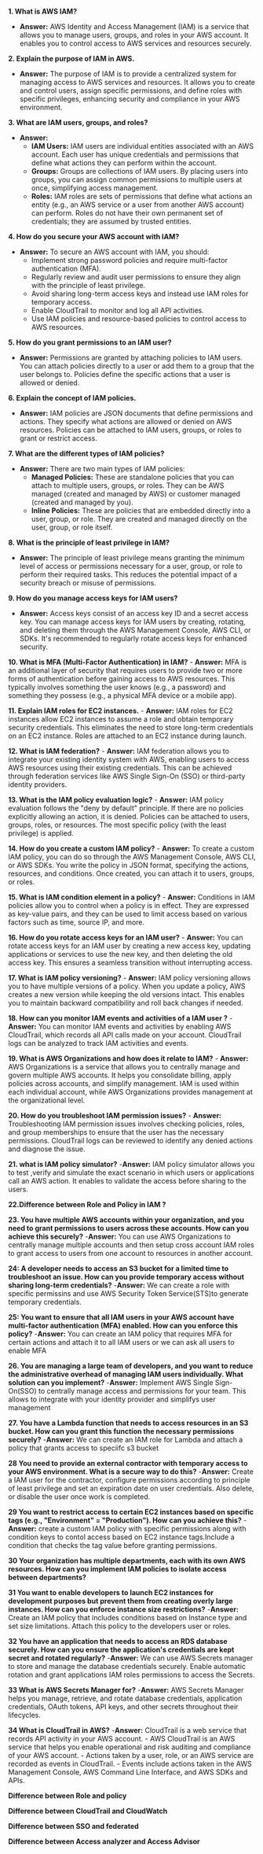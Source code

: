 **1. What is AWS IAM?**
   - **Answer:** AWS Identity and Access Management (IAM) is a service that allows you to manage users, groups, and roles in your AWS account. It enables you to control access to AWS services and resources securely.

**2. Explain the purpose of IAM in AWS.**
   - **Answer:** The purpose of IAM is to provide a centralized system for managing access to AWS services and resources. It allows you to create and control users, assign specific permissions, and define roles with specific privileges, enhancing security and compliance in your AWS environment.

**3. What are IAM users, groups, and roles?**
   - **Answer:** 
     - **IAM Users:** IAM users are individual entities associated with an AWS account. Each user has unique credentials and permissions that define what actions they can perform within the account.
     - **Groups:** Groups are collections of IAM users. By placing users into groups, you can assign common permissions to multiple users at once, simplifying access management.
     - **Roles:** IAM roles are sets of permissions that define what actions an entity (e.g., an AWS service or a user from another AWS account) can perform. Roles do not have their own permanent set of credentials; they are assumed by trusted entities.

**4. How do you secure your AWS account with IAM?**
   - **Answer:** To secure an AWS account with IAM, you should:
     - Implement strong password policies and require multi-factor authentication (MFA).
     - Regularly review and audit user permissions to ensure they align with the principle of least privilege.
     - Avoid sharing long-term access keys and instead use IAM roles for temporary access.
     - Enable CloudTrail to monitor and log all API activities.
     - Use IAM policies and resource-based policies to control access to AWS resources.

**5. How do you grant permissions to an IAM user?**
   - **Answer:** Permissions are granted by attaching policies to IAM users. You can attach policies directly to a user or add them to a group that the user belongs to. Policies define the specific actions that a user is allowed or denied.

**6. Explain the concept of IAM policies.**
   - **Answer:** IAM policies are JSON documents that define permissions and actions. They specify what actions are allowed or denied on AWS resources. Policies can be attached to IAM users, groups, or roles to grant or restrict access.

**7. What are the different types of IAM policies?**
   - **Answer:** There are two main types of IAM policies:
     - **Managed Policies:** These are standalone policies that you can attach to multiple users, groups, or roles. They can be AWS managed (created and managed by AWS) or customer managed (created and managed by you).
     - **Inline Policies:** These are policies that are embedded directly into a user, group, or role. They are created and managed directly on the user, group, or role itself.

**8. What is the principle of least privilege in IAM?**
   - **Answer:** The principle of least privilege means granting the minimum level of access or permissions necessary for a user, group, or role to perform their required tasks. This reduces the potential impact of a security breach or misuse of permissions.

**9. How do you manage access keys for IAM users?**
   - **Answer:** Access keys consist of an access key ID and a secret access key. You can manage access keys for IAM users by creating, rotating, and deleting them through the AWS Management Console, AWS CLI, or SDKs. It's recommended to regularly rotate access keys for enhanced security.

**10. What is MFA (Multi-Factor Authentication) in IAM?**
    - **Answer:** MFA is an additional layer of security that requires users to provide two or more forms of authentication before gaining access to AWS resources. This typically involves something the user knows (e.g., a password) and something they possess (e.g., a physical MFA device or a mobile app).

**11. Explain IAM roles for EC2 instances.**
    - **Answer:** IAM roles for EC2 instances allow EC2 instances to assume a role and obtain temporary security credentials. This eliminates the need to store long-term credentials on an EC2 instance. Roles are attached to an EC2 instance during launch.

**12. What is IAM federation?**
    - **Answer:** IAM federation allows you to integrate your existing identity system with AWS, enabling users to access AWS resources using their existing credentials. This can be achieved through federation services like AWS Single Sign-On (SSO) or third-party identity providers.

**13. What is the IAM policy evaluation logic?**
    - **Answer:** IAM policy evaluation follows the "deny by default" principle. If there are no policies explicitly allowing an action, it is denied. Policies can be attached to users, groups, roles, or resources. The most specific policy (with the least privilege) is applied.

**14. How do you create a custom IAM policy?**
    - **Answer:** To create a custom IAM policy, you can do so through the AWS Management Console, AWS CLI, or AWS SDKs. You write the policy in JSON format, specifying the actions, resources, and conditions. Once created, you can attach it to users, groups, or roles.

**15. What is IAM condition element in a policy?**
    - **Answer:** Conditions in IAM policies allow you to control when a policy is in effect. They are expressed as key-value pairs, and they can be used to limit access based on various factors such as time, source IP, and more.

**16. How do you rotate access keys for an IAM user?**
    - **Answer:** You can rotate access keys for an IAM user by creating a new access key, updating applications or services to use the new key, and then deleting the old access key. This ensures a seamless transition without interrupting access.

**17. What is IAM policy versioning?**
    - **Answer:** IAM policy versioning allows you to have multiple versions of a policy. When you update a policy, AWS creates a new version while keeping the old versions intact. This enables you to maintain backward compatibility and roll back changes if needed.

**18. How can you monitor IAM events and activities of a IAM user ?**
    - **Answer:** You can monitor IAM events and activities by enabling AWS CloudTrail, which records all API calls made on your account. CloudTrail logs can be analyzed to track IAM activities and events.

**19. What is AWS Organizations and how does it relate to IAM?**
    - **Answer:** AWS Organizations is a service that allows you to centrally manage and govern multiple AWS accounts. It helps you consolidate billing, apply policies across accounts, and simplify management. IAM is used within each individual account, while AWS Organizations provides management at the organizational level.

**20. How do you troubleshoot IAM permission issues?**
    - **Answer:** Troubleshooting IAM permission issues involves checking policies, roles, and group memberships to ensure that the user has the necessary permissions. CloudTrail logs can be reviewed to identify any denied actions and diagnose the issue.

**21. what is IAM policy simulator?**
    -**Answer:** IAM policy simulator allows you to test ,verify and simulate the exact scenario in which users or applications call an AWS action. It enables to validate the access before sharing to the users.

**22.Difference between Role and Policy in IAM ?**

**23. You have multiple AWS accounts within your organization, and you need to grant permissions to users across these accounts. How can you achieve this securely?** 
   -**Answer:** You can use AWS Organizations to centrally manage multiple accounts and then setup cross account IAM roles to grant access to users from one account to resources in another account. 
   
**24: A developer needs to access an S3 bucket for a limited time to troubleshoot an issue. How can you provide temporary access without sharing long-term credentials?**
   -**Answer:**  We can create a role with specific permissins and use AWS Security Token Service(STS)to generate temporary credentials. 
   
**25: You want to ensure that all IAM users in your AWS account have multi-factor authentication (MFA) enabled. How can you enforce this policy?**
  -**Answer:** You can create an IAM policy that requires MFA for certain actions and attach it to all IAM users or we can ask all users to enable MFA 

**26. You are managing a large team of developers, and you want to reduce the administrative overhead of managing IAM users individually. What solution can you implement?** 
   -**Answer:** Implement AWS Single Sign-On(SSO) to centrally manage access and permissions for your team. This allows to integrate with your identity provider and simplifys user management

**27. You have a Lambda function that needs to access resources in an S3 bucket. How can you grant this function the necessary permissions securely?**
   -**Answer:** We can create an IAM role for Lambda and attach a policy that grants access to speciifc s3 bucket 

**28 You need to provide an external contractor with temporary access to your AWS environment. What is a secure way to do this?**
   -**Answer:** Create a IAM user for the contractor, configure permissions according to principle of least privilege and set an expiration date on user credentials. Also delete, or disable the user once work is completed. 

**29 You want to restrict access to certain EC2 instances based on specific tags (e.g., "Environment" = "Production"). How can you achieve this?**
    -**Answer:** create a custom IAM policy with specific permissions along with condition keys to contol access based on EC2 instance tags.Include a condition that checks the tag value before granting permissions. 
    
**30 Your organization has multiple departments, each with its own AWS resources. How can you implement IAM policies to isolate access between departments?**
 
**31 You want to enable developers to launch EC2 instances for development purposes but prevent them from creating overly large instances. How can you enforce instance size restrictions?**
   -**Answer:** Create an IAM policy that includes conditions based on Instance type and set size limitations. Attach this policy to the developers user or roles. 


**32 You have an application that needs to access an RDS database securely. How can you ensure the application's credentials are kept secret and rotated regularly?**
   -**Answer:** We can use AWS Secrets manager to store and manage the database credentials securely. Enable automatic rotation and grant applications IAM roles permissions to access the Secrets. 

**33 What is AWS Secrets Manager for?** 
   -**Answer:** AWS Secrets Manager helps you manage, retrieve, and rotate database credentials, application credentials, OAuth tokens, API keys, and other secrets throughout their lifecycles. 

**34 What is CloudTrail in AWS?**
    -**Answer:** CloudTrail is a web service that records API activity in your AWS account.
    - AWS CloudTrail is an AWS service that helps you enable operational and risk auditing and compliance of your AWS account. 
    - Actions taken by a user, role, or an AWS service are recorded as events in CloudTrail. 
    - Events include actions taken in the AWS Management Console, AWS Command Line Interface, and AWS SDKs and APIs.
   
**Difference between Role and policy**

**Difference between CloudTrail and CloudWatch**

**Difference between SSO and federated**

**Difference between Access analyzer and Access Advisor**


   

    
